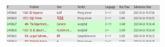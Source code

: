 
<img src= "https://github.com/Camigator/3013-ALG-ONeal/blob/master/Pictures/Problem%20484.PNG" width=800 height=120 >
